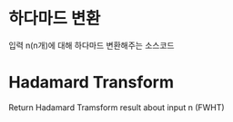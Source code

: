 # 하다마드 변환
입력 n(n개)에 대해 하다마드 변환해주는 소스코드

# Hadamard Transform
Return Hadamard Tramsform result about input n
(FWHT)

